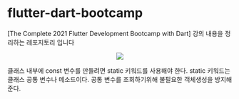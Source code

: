 # flutter-dart-bootcamp
[The Complete 2021 Flutter Development Bootcamp with Dart] 강의 내용을 정리하는 레포지토리 입니다
<p align="center">
  <img src="https://user-images.githubusercontent.com/64571546/145810728-c9770647-08dc-4e73-9761-f51eac707fe7.png" />
</p>

클래스 내부에 const 변수를 만들려면 static 키워드를 사용해야 한다.
static 키워드는 클래스 공통 변수나 메소드이다.
공통 변수를 조회하기위해 불필요한 객체생성을 방지해준다.

